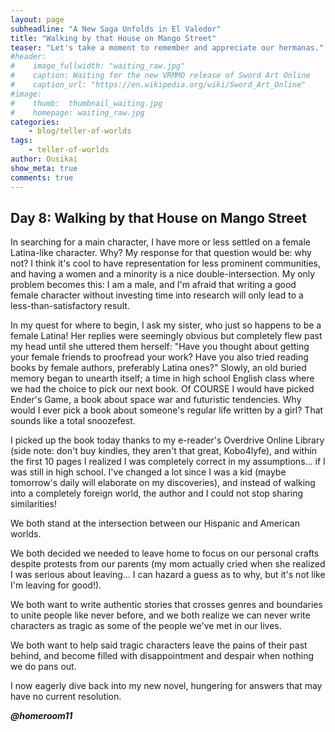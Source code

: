 ```yaml
---
layout: page
subheadline: "A New Saga Unfolds in El Valedor"
title: "Walking by that House on Mango Street"
teaser: "Let's take a moment to remember and appreciate our hermanas."
#header:
#    image_fullwidth: "waiting_raw.jpg"
#    caption: Waiting for the new VRMMO release of Sword Art Online
#    caption_url: "https://en.wikipedia.org/wiki/Sword_Art_Online"
#image:
#    thumb:  thumbnail_waiting.jpg
#    homepage: waiting_raw.jpg
categories:
    - blog/teller-of-worlds
tags:
    - teller-of-worlds
author: Ousikai
show_meta: true
comments: true
---
```

## Day 8: Walking by that House on Mango Street
In searching for a main character, I have more or less settled on a female Latina-like character. Why? My response for that question would be: why not? I think it's cool to have representation for less prominent communities, and having a women and a minority is a nice double-intersection. My only problem becomes this: I am a male, and I'm afraid that writing a good female character without investing time into research will only lead to a less-than-satisfactory result. 

In my quest for where to begin, I ask my sister, who just so happens to be a female Latina! Her replies were seemingly obvious but completely flew past my head until she uttered them herself: "Have you thought about getting your female friends to proofread your work? Have you also tried reading books by female authors, preferably Latina ones?" Slowly, an old buried memory began to unearth itself; a time in high school English class where we had the choice to pick our next book. Of COURSE I would have picked Ender's Game, a book about space war and futuristic tendencies. Why would I ever pick a book about someone's regular life written by a girl? That sounds like a total snoozefest. 

I picked up the book today thanks to my e-reader's Overdrive Online Library (side note: don't buy kindles, they aren't that great, Kobo4lyfe), and within the first 10 pages I realized I was completely correct in my assumptions... if I was still in high school. I've changed a lot since I was a kid (maybe tomorrow's daily will elaborate on my discoveries), and instead of walking into a completely foreign world, the author and I could not stop sharing similarities! 

We both stand at the intersection between our Hispanic and American worlds.

We both decided we needed to leave home to focus on our personal crafts despite protests from our parents (my mom actually cried when she realized I was serious about leaving... I can hazard a guess as to why, but it's not like I'm leaving for good!).

We both want to write authentic stories that crosses genres and boundaries to unite people like never before, and we both realize we can never write characters as tragic as some of the people we've met in our lives. 

We both want to help said tragic characters leave the pains of their past behind, and become filled with disappointment and despair when nothing we do pans out.

I now eagerly dive back into my new novel, hungering for answers that may have no current resolution. 

***@homeroom11***